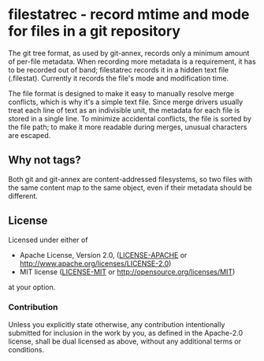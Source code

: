 # filestatrec - record mtime and mode for files in a git repository

The git tree format, as used by git-annex, records only a minimum amount
of per-file metadata. When recording more metadata is a requirement, it
has to be recorded out of band; filestatrec records it in a hidden text
file (.filestat). Currently it records the file's mode and modification
time.

The file format is designed to make it easy to manually resolve merge
conflicts, which is why it's a simple text file. Since merge drivers
usually treat each line of text as an indivisible unit, the metadata for
each file is stored in a single line. To minimize accidental conflicts,
the file is sorted by the file path; to make it more readable during
merges, unusual characters are escaped.

## Why not tags?

Both git and git-annex are content-addressed filesystems, so two files
with the same content map to the same object, even if their metadata
should be different.

## License

Licensed under either of

 * Apache License, Version 2.0, ([LICENSE-APACHE](LICENSE-APACHE) or http://www.apache.org/licenses/LICENSE-2.0)
 * MIT license ([LICENSE-MIT](LICENSE-MIT) or http://opensource.org/licenses/MIT)

at your option.

### Contribution

Unless you explicitly state otherwise, any contribution intentionally
submitted for inclusion in the work by you, as defined in the Apache-2.0
license, shall be dual licensed as above, without any additional terms or
conditions.

